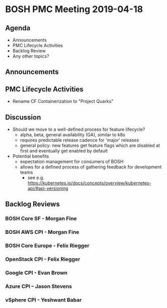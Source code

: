 # BOSH PMC Meeting 2019-04-18

## Agenda

* Announcements
* PMC Lifecycle Activities
* Backlog Review
* Any other topics?

## Announcements


## PMC Lifecycle Activities
* Rename CF Containerization to "Project Quarks"

## Discussion
* Should we move to a well-defined process for feature lifecycle?
  * alpha, beta, general availability (GA), similar to k8s
  * requires predictable release cadence for 'major' releases
  * general policy: new features get feature flags which are disabled at first and eventually get enabled by default
* Potential benefits
  * expectation management for consumers of BOSH
  * allows for a defined process of gathering feedback for development teams
    * see e.g. https://kubernetes.io/docs/concepts/overview/kubernetes-api/#api-versioning

## Backlog Reviews

### BOSH Core SF - Morgan Fine


### BOSH AWS CPI - Morgan Fine


### BOSH Core Europe - Felix Riegger


### OpenStack CPI - Felix Riegger


### Google CPI - Evan Brown


### Azure CPI – Jason Stevens


### vSphere CPI - Yeshwant Babar

